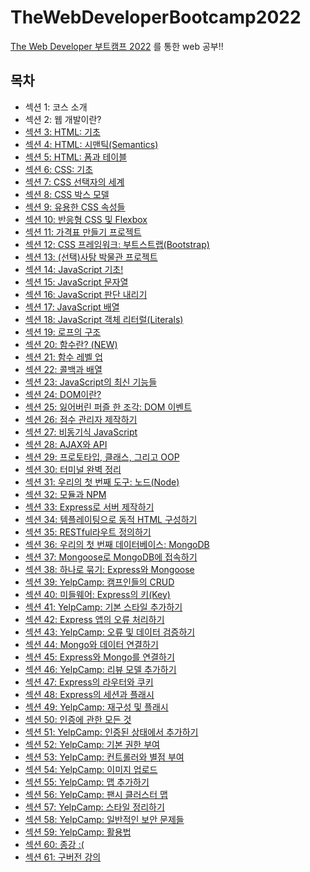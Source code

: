 # TheWebDeveloperBootcamp2022

<a href="https://www.udemy.com/course/the-web-developer-bootcamp-2021-korea/">The Web Developer 부트캠프 2022</a> 를 통한 web 공부!!

## 목차
<ul>
    <li>섹션 1: 코스 소개</li>
    <li>섹션 2: 웹 개발이란?</li>
    <li><a href="https://github.com/songsurl00/TheWebDeveloperBootcamp2022/tree/main/03_HTML_Intro">섹션 3: HTML: 기초</a></li>
    <li><a href="https://github.com/songsurl00/TheWebDeveloperBootcamp2022/tree/main/04_HTML_Semantics">섹션 4: HTML: 시맨틱(Semantics)</li>
    <li><a href="https://github.com/songsurl00/TheWebDeveloperBootcamp2022/tree/main/05_HTML_Form & Table">섹션 5: HTML: 폼과 테이블</li>
    <li><a href="https://github.com/songsurl00/TheWebDeveloperBootcamp2022/tree/main/06_CSS_Intro">섹션 6: CSS: 기초</li>
    <li><a href="https://github.com/songsurl00/TheWebDeveloperBootcamp2022/tree/main/07_CSS_Selectors">섹션 7: CSS 선택자의 세계</li>
    <li><a href="https://github.com/songsurl00/TheWebDeveloperBootcamp2022/tree/main/08_CSS_BoxModel & Units">섹션 8: CSS 박스 모델</li>
    <li><a href="https://github.com/songsurl00/TheWebDeveloperBootcamp2022/tree/main/09_CSS_Other Properties">섹션 9: 유용한 CSS 속성들</li>
    <li><a href="https://github.com/songsurl00/TheWebDeveloperBootcamp2022/tree/main/10_CSS_Flexbox%20%26%20Responsive">섹션 10: 반응형 CSS 및 Flexbox</li>
    <li><a href="https://github.com/songsurl00/TheWebDeveloperBootcamp2022/tree/main/Project/PriceTable">섹션 11: 가격표 만들기 프로젝트</li>
    <li><a href="https://github.com/songsurl00/TheWebDeveloperBootcamp2022/tree/main/12_CSS_Bootstrap">섹션 12: CSS 프레임워크: 부트스트랩(Bootstrap)</li>
    <li><a href="https://github.com/songsurl00/TheWebDeveloperBootcamp2022/tree/main/Project/Museum_Of_Candy">섹션 13: (선택)사탕 박물관 프로젝트</li>
    <li><a href="https://github.com/songsurl00/TheWebDeveloperBootcamp2022/tree/main/14_JS_Basics">섹션 14: JavaScript 기초!</li>
    <li><a href="https://github.com/songsurl00/TheWebDeveloperBootcamp2022/tree/main/15_JS_String">섹션 15: JavaScript 문자열</li>
    <li><a href="https://github.com/songsurl00/TheWebDeveloperBootcamp2022/tree/main/16_JS_Boolean%20Logic">섹션 16: JavaScript 판단 내리기</li>
    <li><a href="https://github.com/songsurl00/TheWebDeveloperBootcamp2022/tree/main/17_JS_Arrays">섹션 17: JavaScript 배열</li>
    <li><a href="https://github.com/songsurl00/TheWebDeveloperBootcamp2022/tree/main/18_JS_Objects">섹션 18: JavaScript 객체 리터럴(Literals)</li>
    <li><a href="https://github.com/songsurl00/TheWebDeveloperBootcamp2022/tree/main/19_JS_Loops">섹션 19: 로프의 구조</li>
    <li><a href="https://github.com/songsurl00/TheWebDeveloperBootcamp2022/tree/main/20_JS_Functions_Intro">섹션 20: 함수란? (NEW)</li>
    <li><a href="https://github.com/songsurl00/TheWebDeveloperBootcamp2022/tree/main/21_JS_More_Functions">섹션 21: 함수 레벨 업</li>
    <li><a href="https://github.com/songsurl00/TheWebDeveloperBootcamp2022/tree/main/22_JS_Callback_Methods">섹션 22: 콜백과 배열</li>
    <li><a href="https://github.com/songsurl00/TheWebDeveloperBootcamp2022/tree/main/23_JS_New_Features">섹션 23: JavaScript의 최신 기능들</li>
    <li><a href="https://github.com/songsurl00/TheWebDeveloperBootcamp2022/tree/main/24_DOM_Intro">섹션 24: DOM이란?</li>
    <li><a href="https://github.com/songsurl00/TheWebDeveloperBootcamp2022/tree/main/25_DOM_Events">섹션 25: 잃어버린 퍼즐 한 조각: DOM 이벤트</li>
    <li><a href="https://github.com/songsurl00/TheWebDeveloperBootcamp2022/tree/main/Project/ScoreKeeper">섹션 26: 점수 관리자 제작하기</a></li>
    <li><a href="https://github.com/songsurl00/TheWebDeveloperBootcamp2022/tree/main/27_JS_Async">섹션 27: 비동기식 JavaScript</a></li>
    <li><a href="https://github.com/songsurl00/TheWebDeveloperBootcamp2022/tree/main/28_JS_AJAX%20%26%20API">섹션 28: AJAX와 API</a></li>
    <li><a href="https://github.com/songsurl00/TheWebDeveloperBootcamp2022/tree/main/29_JS_OOP">섹션 29: 프로토타입, 클래스, 그리고 OOP</a></li>
    <li><a href="https://github.com/songsurl00/TheWebDeveloperBootcamp2022/tree/main/30_Terminal">섹션 30: 터미널 완벽 정리</a></li>
    <li><a href="https://github.com/songsurl00/TheWebDeveloperBootcamp2022/tree/main/31_Node_Intro">섹션 31: 우리의 첫 번째 도구: 노드(Node)</a></li>
    <li><a href="">섹션 32: 모듈과 NPM</a></li>
    <li><a href="">섹션 33: Express로 서버 제작하기</a></li>
    <li><a href="">섹션 34: 템플레이팅으로 동적 HTML 구성하기</a></li>
    <li><a href="">섹션 35: RESTful라우트 정의하기</a></li>
    <li><a href="">섹션 36: 우리의 첫 번째 데이터베이스: MongoDB</a></li>
    <li><a href="">섹션 37: Mongoose로 MongoDB에 접속하기</a></li>
    <li><a href="">섹션 38: 하나로 묶기: Express와 Mongoose</a></li>
    <li><a href="">섹션 39: YelpCamp: 캠프인들의 CRUD</a></li>
    <li><a href="">섹션 40: 미들웨어: Express의 키(Key)</a></li>
    <li><a href="">섹션 41: YelpCamp: 기본 스타일 추가하기</a></li>
    <li><a href="">섹션 42: Express 앱의 오류 처리하기</a></li>
    <li><a href="">섹션 43: YelpCamp: 오류 및 데이터 검증하기</a></li>
    <li><a href="">섹션 44: Mongo와 데이터 연결하기</a></li>
    <li><a href="">섹션 45: Express와 Mongo를 연결하기</a></li>
    <li><a href="">섹션 46: YelpCamp: 리뷰 모델 추가하기</a></li>
    <li><a href="">섹션 47: Express의 라우터와 쿠키</a></li>
    <li><a href="">섹션 48: Express의 세션과 플래시</a></li>
    <li><a href="">섹션 49: YelpCamp: 재구성 및 플래시</a></li>
    <li><a href="">섹션 50: 인증에 관한 모든 것</a></li>
    <li><a href="">섹션 51: YelpCamp: 인증된 상태에서 추가하기</a></li>
    <li><a href="">섹션 52: YelpCamp: 기본 권한 부여</a></li>
    <li><a href="">섹션 53: YelpCamp: 컨트롤러와 별점 부여</a></li>
    <li><a href="">섹션 54: YelpCamp: 이미지 업로드</a></li>
    <li><a href="">섹션 55: YelpCamp: 맵 추가하기</a></li>
    <li><a href="">섹션 56: YelpCamp: 팬시 클러스터 맵</a></li>
    <li><a href="">섹션 57: YelpCamp: 스타일 정리하기</a></li>
    <li><a href="">섹션 58: YelpCamp: 일반적인 보안 문제들</a></li>
    <li><a href="">섹션 59: YelpCamp: 활용법</a></li>
    <li><a href="">섹션 60: 종강 :(</a></li>
    <li><a href="">섹션 61: 구버전 강의</a></li>
</ul>
